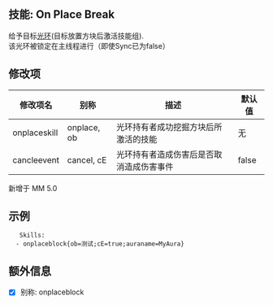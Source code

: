 技能: On Place Break
--------------------------

给予目标[光环](技能/列表/Aura)(目标放置方块后激活技能组).  
该光环被锁定在主线程进行（即使Sync已为false）

修改项
----------

| 修改项名 | 别称    | 描述                                                                                                    | 默认值 |
|-----------|------------|----------------------------------------------------------------------------------------------------------------|---------------|
| onplaceskill | onplace, ob | 光环持有者成功挖掘方块后所激活的技能 | 无 |
| cancleevent | cancel, cE | 光环持有者造成伤害后是否取消造成伤害事件 | false |

新增于 MM 5.0

示例
--------

       Skills:
      - onplaceblock{ob=测试;cE=true;auraname=MyAura}

额外信息
--------

- [x] 别称: onplaceblock
